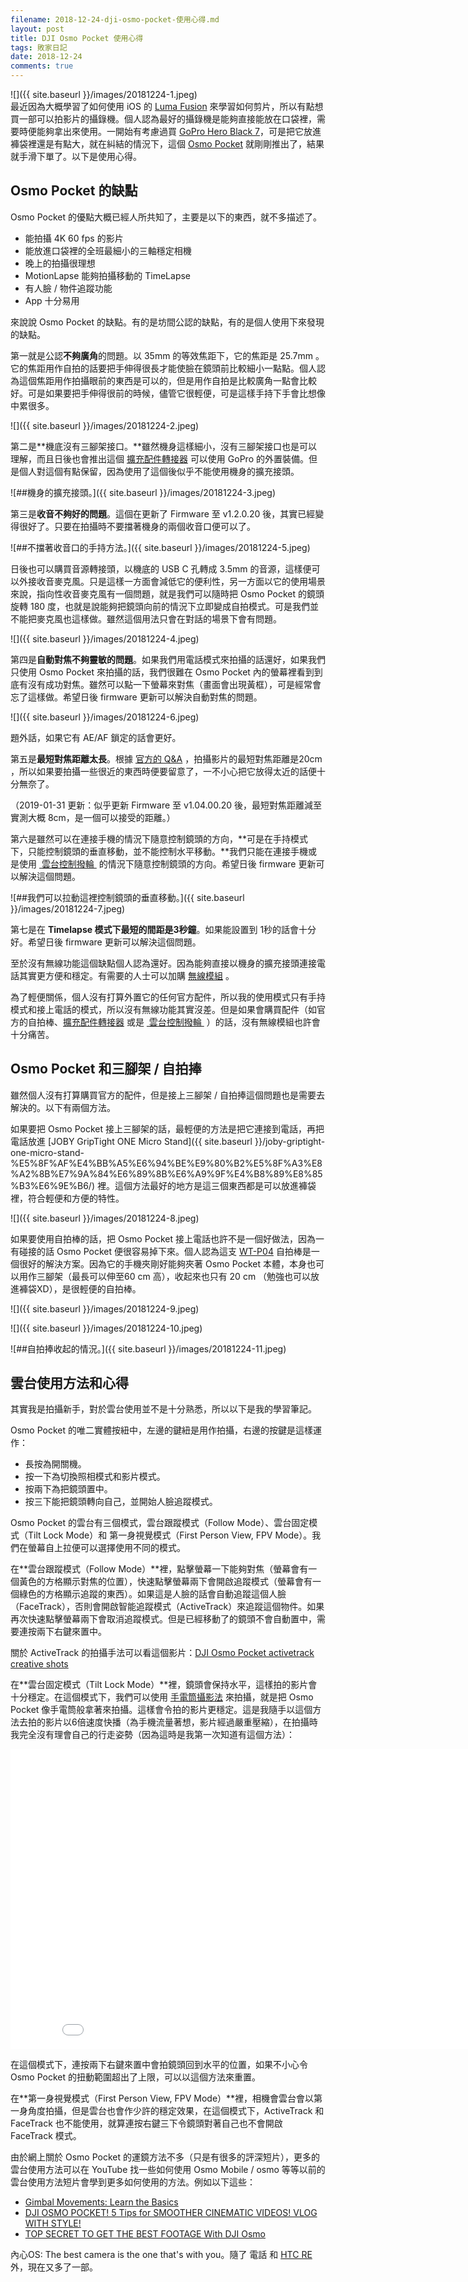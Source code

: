 ```yaml
---
filename: 2018-12-24-dji-osmo-pocket-使用心得.md
layout: post
title: DJI Osmo Pocket 使用心得
tags: 敗家日記
date: 2018-12-24
comments: true
---
```


![]({{ site.baseurl }}/images/20181224-1.jpeg)  
最近因為大概學習了如何使用 iOS 的 [Luma Fusion](https://itunes.apple.com/hk/app/lumafusion/id1062022008?l=en&mt=8) 來學習如何剪片，所以有點想買一部可以拍影片的攝錄機。個人認為最好的攝錄機是能夠直接能放在口袋裡，需要時便能夠拿出來使用。一開始有考慮過買 [GoPro Hero Black 7](https://shop.gopro.com/cameras/hero7-black/CHDHX-701-master.html)，可是把它放進褲袋裡還是有點大，就在糾結的情況下，這個 [Osmo Pocket](https://www.dji.com/zh-tw/osmo-pocket) 就剛剛推出了，結果就手滑下單了。以下是使用心得。

## Osmo Pocket 的缺點

Osmo Pocket 的優點大概已經人所共知了，主要是以下的東西，就不多描述了。
* 能拍攝 4K 60 fps 的影片
* 能放進口袋裡的全班最細小的三軸穩定相機
* 晚上的拍攝很理想
* MotionLapse 能夠拍攝移動的 TimeLapse
* 有人臉 / 物件追蹤功能
* App 十分易用

來說說 Osmo Pocket 的缺點。有的是坊間公認的缺點，有的是個人使用下來發現的缺點。

第一就是公認**不夠廣角**的問題。以 35mm 的等效焦距下，它的焦距是 25.7mm 。它的焦距用作自拍的話要把手伸得很長才能使臉在鏡頭前比較細小一點點。個人認為這個焦距用作拍攝眼前的東西是可以的，但是用作自拍是比較廣角一點會比較好。可是如果要把手伸得很前的時候，儘管它很輕便，可是這樣手持下手會比想像中累很多。

![]({{ site.baseurl }}/images/20181224-2.jpeg)

第二是**機底沒有三腳架接口。**雖然機身這樣細小，沒有三腳架接口也是可以理解，而且日後也會推出這個 [擴充配件轉接器](https://m.dji.com/product/osmo-pocket-accessory-mount) 可以使用 GoPro 的外置裝備。但是個人對這個有點保留，因為使用了這個後似乎不能使用機身的擴充接頭。

![##機身的擴充接頭。]({{ site.baseurl }}/images/20181224-3.jpeg)

第三是**收音不夠好的問題**。這個在更新了 Firmware 至 v1.2.0.20 後，其實已經變得很好了。只要在拍攝時不要擋著機身的兩個收音口便可以了。

![##不擋著收音口的手持方法。]({{ site.baseurl }}/images/20181224-5.jpeg)

日後也可以購買音源轉接頭，以機底的 USB C 孔轉成 3.5mm 的音源，這樣便可以外接收音麥克風。只是這樣一方面會減低它的便利性，另一方面以它的使用場景來說，指向性收音麥克風有一個問題，就是我們可以隨時把 Osmo Pocket 的鏡頭旋轉 180 度，也就是說能夠把鏡頭向前的情況下立即變成自拍模式。可是我們並不能把麥克風也這樣做。雖然這個用法只會在對話的場景下會有問題。

![]({{ site.baseurl }}/images/20181224-4.jpeg)

第四是**自動對焦不夠靈敏的問題**。如果我們用電話模式來拍攝的話還好，如果我們只使用 Osmo Pocket 來拍攝的話，我們很難在 Osmo Pocket 內的螢幕裡看到到底有沒有成功對焦。雖然可以點一下螢幕來對焦（畫面會出現黃框），可是經常會忘了這樣做。希望日後 firmware 更新可以解決自動對焦的問題。

![]({{ site.baseurl }}/images/20181224-6.jpeg)

題外話，如果它有 AE/AF 鎖定的話會更好。

第五是**最短對焦距離太長**。根據 [官方的 Q&A](https://forum.dji.com/thread-175216-1-1.html) ，拍攝影片的最短對焦距離是20cm ，所以如果要拍攝一些很近的東西時便要留意了，一不小心把它放得太近的話便十分無奈了。

（2019-01-31 更新：似乎更新 Firmware 至 v1.04.00.20 後，最短對焦距離減至實測大概 8cm，是一個可以接受的距離。）

第六是雖然可以在連接手機的情況下隨意控制鏡頭的方向，**可是在手持模式下，只能控制鏡頭的垂直移動，並不能控制水平移動。**我們只能在連接手機或是使用 [ 雲台控制撥輪 ](https://m.dji.com/zh-tw/product/osmo-pocket-controller-wheel?set_region=HK) 的情況下隨意控制鏡頭的方向。希望日後 firmware 更新可以解決這個問題。

![##我們可以拉動這裡控制鏡頭的垂直移動。]({{ site.baseurl }}/images/20181224-7.jpeg)

第七是在 **Timelapse 模式下最短的間距是3秒鐘**。如果能設置到 1秒的話會十分好。希望日後 firmware 更新可以解決這個問題。

至於沒有無線功能這個缺點個人認為還好。因為能夠直接以機身的擴充接頭連接電話其實更方便和穩定。有需要的人士可以加購 [無線模組](https://m.dji.com/zh-tw/product/osmo-pocket-wireless-module?set_region=HK) 。

為了輕便關係，個人沒有打算外置它的任何官方配件，所以我的使用模式只有手持模式和接上電話的模式，所以沒有無線功能其實沒差。但是如果會購買配件（如官方的自拍棒、[擴充配件轉接器](https://m.dji.com/product/osmo-pocket-accessory-mount) 或是 [ 雲台控制撥輪 ](https://m.dji.com/zh-tw/product/osmo-pocket-controller-wheel?set_region=HK) ）的話，沒有無線模組也許會十分痛苦。

## Osmo Pocket 和三腳架 / 自拍捧

雖然個人沒有打算購買官方的配件，但是接上三腳架 / 自拍捧這個問題也是需要去解決的。以下有兩個方法。

如果要把 Osmo Pocket 接上三腳架的話，最輕便的方法是把它連接到電話，再把電話放進 [JOBY GripTight ONE Micro Stand]({{ site.baseurl }}/joby-griptight-one-micro-stand-%E5%8F%AF%E4%BB%A5%E6%94%BE%E9%80%B2%E5%8F%A3%E8%A2%8B%E7%9A%84%E6%89%8B%E6%A9%9F%E4%B8%89%E8%85%B3%E6%9E%B6/) 裡。這個方法最好的地方是這三個東西都是可以放進褲袋裡，符合輕便和方便的特性。

![]({{ site.baseurl }}/images/20181224-8.jpeg)

如果要使用自拍棒的話，把 Osmo Pocket 接上電話也許不是一個好做法，因為一有碰接的話 Osmo Pocket 便很容易掉下來。個人認為這支 [WT-P04](http://www.wklife.hk/show-69-306-1.html) 自拍棒是一個很好的解決方案。因為它的手機夾剛好能夠夾著 Osmo Pocket 本體，本身也可以用作三腳架（最長可以伸至60 cm 高），收起來也只有 20 cm （勉強也可以放進褲袋XD），是很輕便的自拍棒。

![]({{ site.baseurl }}/images/20181224-9.jpeg)

![]({{ site.baseurl }}/images/20181224-10.jpeg)

![##自拍捧收起的情況。]({{ site.baseurl }}/images/20181224-11.jpeg)

## 雲台使用方法和心得

其實我是拍攝新手，對於雲台使用並不是十分熟悉，所以以下是我的學習筆記。

Osmo Pocket 的唯二實體按紐中，左邊的鍵紐是用作拍攝，右邊的按鍵是這樣運作：
* 長按為開關機。
* 按一下為切換照相模式和影片模式。
* 按兩下為把鏡頭置中。
* 按三下能把鏡頭轉向自己，並開始人臉追蹤模式。

Osmo Pocket 的雲台有三個模式，雲台跟蹤模式（Follow Mode）、雲台固定模式（Tilt Lock Mode）和 第一身視覺模式（First Person View, FPV Mode）。我們在螢幕自上拉便可以選擇使用不同的模式。

在**雲台跟蹤模式（Follow Mode）**裡，點擊螢幕一下能夠對焦（螢幕會有一個黃色的方格顯示對焦的位置），快速點擊螢幕兩下會開啟追蹤模式（螢幕會有一個綠色的方格顯示追蹤的東西）。如果這是人臉的話會自動追蹤這個人臉（FaceTrack），否則會開啟智能追蹤模式（ActiveTrack）來追蹤這個物件。如果再次快速點擊螢幕兩下會取消追蹤模式。但是已經移動了的鏡頭不會自動置中，需要連按兩下右鍵來置中。

關於 ActiveTrack 的拍攝手法可以看這個影片：[DJI Osmo Pocket activetrack creative shots](https://youtu.be/14VZzg1Pgrc)

在**雲台固定模式（Tilt Lock Mode）**裡，鏡頭會保持水平，這樣拍的影片會十分穩定。在這個模式下，我們可以使用 [手電筒攝影法](https://m.youtube.com/watch?v=enmYIcRAN-o&feature=youtu.be&t=7m29s) 來拍攝，就是把 Osmo Pocket 像手電筒般拿著來拍攝。這樣會令拍的影片更穩定。這是我隨手以這個方法去拍的影片以6倍速度快播（為手機流量著想，影片經過嚴重壓縮），在拍攝時我完全沒有理會自己的行走姿勢（因為這時是我第一次知道有這個方法）：

<iframe width="854" height="480" src="{{ side.baseurl }}/images/20181224-1.MOV" frameborder="0"> </iframe>

在這個模式下，連按兩下右鍵來置中會拍鏡頭回到水平的位置，如果不小心令 Osmo Pocket 的扭動範圍超出了上限，可以以這個方法來重置。

在**第一身視覺模式（First Person View, FPV Mode）**裡，相機會雲台會以第一身角度拍攝，但是雲台也會作少許的穩定效果，在這個模式下，ActiveTrack 和 FaceTrack 也不能使用，就算連按右鍵三下令鏡頭對著自己也不會開啟 FaceTrack 模式。

由於網上關於 Osmo Pocket 的運鏡方法不多（只是有很多的評深短片），更多的雲台使用方法可以在 YouTube 找一些如何使用 Osmo Mobile / osmo 等等以前的雲台使用方法短片會學到更多如何使用的方法。例如以下這些：

* [Gimbal Movements: Learn the Basics](https://youtu.be/Aggzp4FXRhA)
* [DJI OSMO POCKET! 5 Tips for SMOOTHER CINEMATIC VIDEOS! VLOG WITH STYLE!](https://youtu.be/ogkIN8ZL1BY)
* [TOP SECRET TO GET THE BEST FOOTAGE With DJI Osmo](https://youtu.be/CbL11OlnkwY)

內心OS: The best camera is the one that's with you。隨了 電話 和 [HTC RE](https://www.htc.com/hk-tc/re/re-camera/) 外，現在又多了一部。